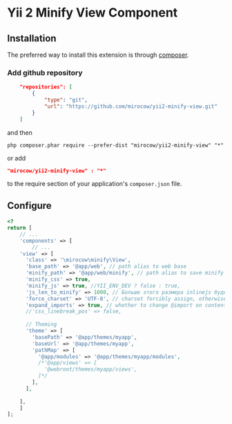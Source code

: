 Yii 2 Minify View Component
===========================

Installation
------------
The preferred way to install this extension is through [composer](http://getcomposer.org/download/).

### Add github repository


```json
    "repositories": [
        {
            "type": "git",
            "url": "https://github.com/mirocow/yii2-minify-view.git"
        }
    ]
```

and then

```
php composer.phar require --prefer-dist "mirocow/yii2-minify-view" "*"
```

or add

```json
"mirocow/yii2-minify-view" : "*"
```

to the require section of your application's `composer.json` file.

Configure
-----
```php
<?
return [
	// ...
	'components' => [
		// ...
    'view' => [
      'class' => '\mirocow\minify\View',
      'base_path' => '@app/web', // path alias to web base
      'minify_path' => '@app/web/minify', // path alias to save minify result
      'minify_css' => true,
      'minify_js' => true, //YII_ENV_DEV ? false : true,
      'js_len_to_minify' => 1000, // Больше этого размера inlinejs будет сжиматься и упаковываться в файл
      'force_charset' => 'UTF-8', // charset forcibly assign, otherwise will use all of the files found charset
      'expand_imports' => true, // whether to change @import on content
      //'css_linebreak_pos' => false,
      
      // Theming
      'theme' => [
        'basePath' => '@app/themes/myapp',
        'baseUrl' => '@app/themes/myapp',
        'pathMap' => [ 
          '@app/modules' => '@app/themes/myapp/modules',
          /*'@app/views' => [ 
            '@webroot/themes/myapp/views',
          ]*/
        ],
      ],          
      
    ],
	]
];
```
